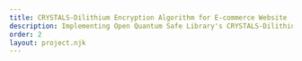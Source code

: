```yaml
---
title: CRYSTALS-Dilithium Encryption Algorithm for E-commerce Website
description: Implementing Open Quantum Safe Library's CRYSTALS-Dilithium Level 3 for an E-commerce website.
order: 2
layout: project.njk
---
```



